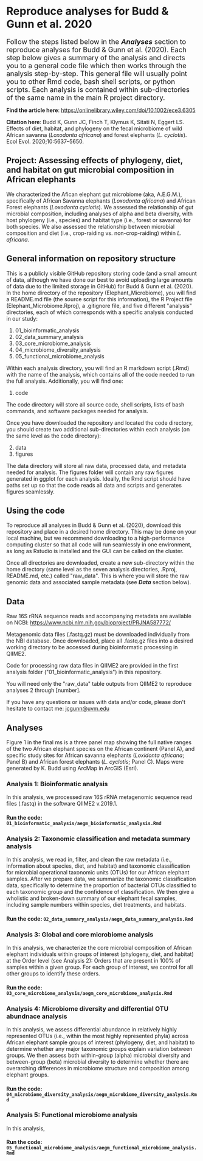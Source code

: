 # Reproduce analyses for Budd & Gunn et al. 2020
<font size="+1">Follow the steps listed below in the <b><i>Analyses</i></b> section to reproduce analyses for Budd & Gunn et al. (2020). Each step below gives a summary of the analysis and directs you to a general code file which then works through the analysis step-by-step. This general file will usually point you to other Rmd code, bash shell scripts, or python scripts. Each analysis is contained within sub-directories of the same name in the main R project directory.</font>

<b>Find the article here</b>: <a href="url">https://onlinelibrary.wiley.com/doi/10.1002/ece3.6305</a>

<b>Citation here</b>: Budd K, Gunn JC, Finch T, Klymus K, Sitati N, Eggert LS. Effects of diet, habitat, and phylogeny on the fecal microbiome of wild African savanna (<i>Loxodonta africana</i>) and forest elephants (<i>L. cyclotis</i>). Ecol Evol. 2020;10:5637–5650.

## Project: Assessing effects of phylogeny, diet, and habitat on gut microbial composition in African elephants 
We characterized the Afican elephant gut microbiome (aka, A.E.G.M.), specifically of African Savanna elephants (<i>Loxodonta africana</i>) and African Forest elephants (<i>Loxodonta cyclotis</i>). We assessed the relationship of gut microbial composition, including analyses of alpha and beta diversity, with host phylogeny (i.e., species) and habitat type (i.e., forest or savanna) for both species. We also assessed the relationship between microbial composition and diet (i.e., crop-raiding vs. non-crop-raiding) within <i>L. africana</i>. 

## General information on repository structure
This is a publicly visible GitHub repository storing code (and a small amount of data, although we have done our best to avoid uploading large amounts of data due to the limited storage in GitHub) for Budd & Gunn et al. (2020). In the home directory of the repository (Elephant_Microbiome), you will find a README.md file (the source script for this information), the R Project file (Elephant_Microbiome.Rproj), a .gitignore file, and five different "analysis" directories, each of which corresponds with a specific analysis conducted in our study:

1) 01_bioinformatic_analysis
2) 02_data_summary_analysis
3) 03_core_microbiome_analysis
4) 04_microbiome_diversity_analysis
5) 05_functional_microbiome_analysis

Within each analysis directory, you will find an R markdown script (.Rmd) with the name of the analysis, which contains all of the code needed to run the full analysis. Additionally, you will find one:

1) code

The code directory will store all source code, shell scripts, lists of bash commands, and software packages needed for analysis. 

Once you have downloaded the repository and located the code directory, you should create two additional sub-directories within each analysis (on the same level as the code directory):

2) data
3) figures

The data directory will store all raw data, processed data, and metadata needed for analysis. The figures folder will contain any raw figures generated in ggplot for each analysis. Ideally, the Rmd script should have paths set up so that the code reads all data and scripts and generates figures seamlessly.

## Using the code
To reproduce all analyses in Budd & Gunn et al. (2020), download this repository and place in a desired home directory. This may be done on your local machine, but we recommend downloading to a high-performance computing cluster so that all code will run seamlessly in one environment, as long as Rstudio is installed and the GUI can be called on the cluster.

Once all directories are downloaded, create a new sub-directory within the home directory (same level as the seven analysis directories, .Rproj, README.md, etc.) called "raw_data". This is where you will store the raw genomic data and associated sample metadata (see <i><b>Data</i></b> section below).

## Data
Raw 16S rRNA sequence reads and accompanying metadata are available on NCBI: <a href="url">https://www.ncbi.nlm.nih.gov/bioproject/PRJNA587772/</a>

Metagenomic data files (.fastq.gz) must be downloaded individually from the NBI database. Once downloaded, place all .fastq.gz files into a desired working directory to be accessed during bioinformatic processing in QIIME2.

Code for processing raw data files in QIIME2 are provided in the first analysis folder ("01_bioinformatic_analysis") in this repository.

You will need only the "raw_data" table outputs from QIIME2 to reproduce analyses 2 through [number].

If you have any questions or issues with data and/or code, please don't hesitate to contact me: jcgunn@uvm.edu

## Analyses

Figure 1 in the final ms is a three panel map showing the full native ranges of the two African elephant species on the African continent (Panel A), and specific study sites for African savanna elephants (<i>Loxidonta africana</i>; Panel B) and African forest elephants (<i>L. cyclotis</i>; Panel C). Maps were generated by K. Budd using ArcMap in ArcGIS (Esri).

### Analysis 1: Bioinformatic analysis
In this analysis, we processed raw 16S rRNA metagenomic sequence read files (.fastq) in the software QIIME2 v.2019.1.

#### Run the code: `01_bioinformatic_analysis/aegm_bioinformatic_analysis.Rmd`

### Analysis 2: Taxonomic classification and metadata summary analysis
In this analysis, we read in, filter, and clean the raw metadata (i.e., information about species, diet, and habitat) and taxonomic classification for microbial operational taxonomic units (OTUs) for our African elephant samples. After we prepare data, we summarize the taxonomic classification data, specifically to determine the proportion of bacterial OTUs classified to each taxonomic group and the confidence of classification. We then give a wholistic and broken-down summary of our elephant fecal samples, including sample numbers within species, diet treatments, and habitats.

#### Run the code: `02_data_summary_analysis/aegm_data_summary_analysis.Rmd`

### Analysis 3: Global and core microbiome analysis
In this analysis, we characterize the core microbial composition of African elephant individuals within groups of interest (phylogeny, diet, and habitat) at the Order level (see Analysis 2): Orders that are present in 100% of samples within a given group. For each group of interest, we control for all other groups to identify these orders. 

#### Run the code: `03_core_microbiome_analysis/aegm_core_microbiome_analysis.Rmd`

### Analysis 4: Microbiome diversity and differential OTU abundnace analysis
In this analysis, we assess differential abundance in relatively highly represented OTUs (i.e., within the most highly represented phyla) across African elephant sample groups of interest (phylogeny, diet, and habitat) to determine whether any major taxonomic groups explain variation between groups. We then assess both within-group (alpha) microbial diversity and between-group (beta) microbial diversity to determine whether there are overarching differences in microbiome structure and composition among elephant groups.  

#### Run the code: `04_microbiome_diversity_analysis/aegm_microbiome_diversity_analysis.Rmd`

### Analysis 5: Functional microbiome analysis
In this analysis,

#### Run the code: `05_functional_microbiome_analysis/aegm_functional_microbiome_analysis.Rmd`

